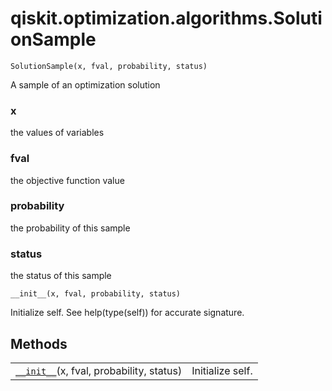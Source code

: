 # qiskit.optimization.algorithms.SolutionSample



`SolutionSample(x, fval, probability, status)`

A sample of an optimization solution



### x

the values of variables



### fval

the objective function value



### probability

the probability of this sample



### status

the status of this sample



`__init__(x, fval, probability, status)`

Initialize self. See help(type(self)) for accurate signature.

## Methods

|                                                                                                                                                              |                  |
| ------------------------------------------------------------------------------------------------------------------------------------------------------------ | ---------------- |
| [`__init__`](#qiskit.optimization.algorithms.SolutionSample.__init__ "qiskit.optimization.algorithms.SolutionSample.__init__")(x, fval, probability, status) | Initialize self. |
